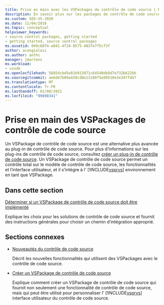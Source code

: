 ```yaml
---
title: Prise en main avec les VSPackages de contrôle de code source | Microsoft Docs
description: En savoir plus sur les packages de contrôle de code source dans Visual Studio et sur la façon dont ils sont une alternative plus avancée aux plug-ins de contrôle de code source.
ms.custom: SEO-VS-2020
ms.date: 11/04/2016
ms.topic: conceptual
helpviewer_keywords:
- source control packages, getting started
- getting started, source control packages
ms.assetid: 049c68f4-a041-4f24-8575-4837e7f5cf3f
author: acangialosi
ms.author: anthc
manager: jmartens
ms.workload:
- vssdk
ms.openlocfilehash: 56854cbd5e81b913971c64540db8d7e732b622bb
ms.sourcegitcommit: ae6d47b09a439cd0e13180f5e89510e3e347fd47
ms.translationtype: MT
ms.contentlocale: fr-FR
ms.lasthandoff: 02/08/2021
ms.locfileid: "99898341"
---
```

# <a name="get-started-with-source-control-vspackages"></a>Prise en main des VSPackages de contrôle de code source

Un VSPackage de contrôle de code source est une alternative plus avancée au plug-in de contrôle de code source. Pour plus d’informations sur les plug-ins de contrôle de code source, consultez [créer un plug-in de contrôle de code source](../../extensibility/internals/creating-a-source-control-plug-in.md). Un VSPackage de contrôle de code source permet un contrôle total sur le modèle de contrôle de code source, les fonctionnalités et l’interface utilisateur, et il s’intègre à l' [!INCLUDE[vsprvs](../../code-quality/includes/vsprvs_md.md)] environnement en tant que VSPackage.

## <a name="in-this-section"></a>Dans cette section

[Déterminer si un VSPackage de contrôle de code source doit être implémenté](../../extensibility/internals/determining-whether-to-implement-a-source-control-vspackage.md)

Explique les choix pour les solutions de contrôle de code source et fournit des instructions générales pour choisir un chemin d’intégration approprié.

## <a name="related-sections"></a>Sections connexes

- [Nouveautés du contrôle de code source](../../extensibility/internals/what-s-new-in-source-control.md)

   Décrit les nouvelles fonctionnalités qui utilisent des VSPackages avec le contrôle de code source.

- [Créer un VSPackage de contrôle de code source](../../extensibility/internals/creating-a-source-control-vspackage.md)

   Explique comment créer un VSPackage de contrôle de code source qui fournit non seulement une fonctionnalité de contrôle de code source, mais qui peut être utilisé pour personnaliser l' [!INCLUDE[vsprvs](../../code-quality/includes/vsprvs_md.md)] interface utilisateur du contrôle de code source.
